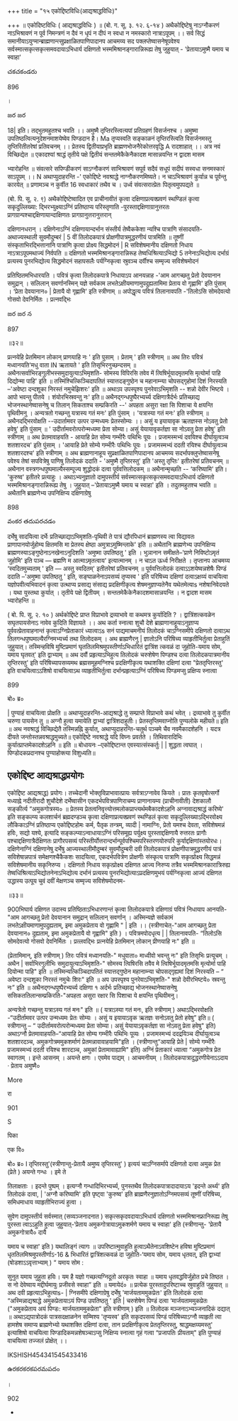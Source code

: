 +++
title = "१५ एकोद्दिष्टविधिः(आद्यश्राद्धविधिः)"

+++
॥ एकोदिष्टविधिः ( आद्यश्राद्धविधिः ) ॥ (बो. ग. सू. ३. १२. ६-१४ ) अथैकोद्दिष्टेषु नाऽग्नौकरणं नाऽभिश्रावणं न पूर्व निमन्त्रणं न दैवं न धृपं न दीपं न स्वधा न नमस्कारो नात्राऽपूपम् ।। सर्व सिद्धं समानीयाऽयुग्मान्ब्राह्मणान्त्सुप्रक्षाळितपाणिपादानप आचमय्य सद पक्लप्तेष्वासनेषूपवेश्य सर्वस्मात्सकृत्सकृत्समवदायाऽभिधार्य दक्षिणतो भस्ममिश्रानङ्गारान्निरूह्य तेषु जुहुयात् - 'प्रेतायाऽमुष्मै यमाय च स्वाहा'

చకచకండరు

896

।

జర జర

18| इति। तद्भुतमहुतश्च भवति ।। अमुष्मै तृप्तिरस्त्वित्यपां प्रतिग्रहणं विसर्जनश्च । अमुष्मा उपतिष्ठत्वित्यनुदेशनमाशयेष्वेव पिण्डदान है। Ma तृप्यस्वति सङ्काळनं तृप्तिरस्त्विति विसर्जनमस्तु तृप्तिरितीतरेषां प्रतिवचनम् ।। प्रेतस्य द्वितीयाप्रभृति ब्राह्मणभोजनैरेकोत्तरवृद्धि A रादशाहात् ।। अत्र नवं विच्छिद्येत ॥ एकादश्यां श्राद्धं तृतीये पक्षे द्वितीयं सन्ततमेकैकेनैकादश मासान्नयन्ति न द्वादश मासम

भ्यारोहन्ति ॥ संवत्सरे सपिण्डीकरणं साऽग्नौकरणं साभिश्रावणं सपूर्व सदैवं सधूपं सदीपं सस्वधा सनमस्कारं साऽपूपम् ।। N अथाप्युदाहरन्ति -' एकोद्दिष्टे नवश्राद्धे नाग्नौकरणमिष्यते। न चाऽभिश्रावणं कुर्यान्न च पूर्वन्तु कारयेत् ॥ प्रणामञ्च न कुर्वीत 16 स्वधाकारं तथैव च । उर्ध्व संवत्सरात्प्रेतः पितृत्वमुपपद्यते ॥

(बो. पि. सू. २. ९) अथैकोद्दिष्टेष्वादित एव प्राचीनावीतं कृत्वा दक्षिणाप्रत्यक्प्रवणं स्थण्डिलं कृत्वा सकृदुल्लिख्या: द्भिरभ्युक्ष्याऽग्निं प्रतिष्ठाप्य परिस्तृणाति -पुरस्ताद्दक्षिणाग्रानुत्तरतः प्रागग्रान्पश्चाद्दक्षिणायान्दाक्षिणतः प्रागग्रानुत्तरानुत्तरान्

दक्षिणानधरान् । दक्षिणेनाऽग्निं दक्षिणायान्दर्भान संस्तीर्य तेष्वैककेशा न्यश्चि पात्राणि संसादयति-अथाज्यस्थाली सुवमौदुम्बरं | 5 वीं तिलोदकपात्रं प्रोक्षणीपात्रमुद्धरणीयं पात्रमिति ॥ तूष्णीं संस्कृताभिरद्भित्तानानि पात्राणि कृत्वा प्रोक्ष्य सिद्धमोदनं | R सविशेषमानीय दक्षिणतो निधाय नाऽत्राऽपूपमथाज्यं निर्वपति ॥ दक्षिणतो भस्ममिश्रानङ्गारान्निरूह तेष्वधिश्रित्याऽभिद्यो 5 तनेनाऽभिद्योत्य दर्भाग्रं प्रत्यस्य पुनरभिद्योत्य सिद्धमोदनं सहापसलैः पर्यग्निकृत्वा स्रुवञ्च दर्वीश्च सम्मृज्य सविशेषमोदनं

प्रतिष्ठितमभिधारयति । पवित्रं कृत्वा तिलोदकपात्रे निधायाऽप आनयन्नाह -'आम आगच्छतु प्रेतो देवयानान समुद्रान् । सलिलान् सवर्णानस्मिन् यज्ञे सर्वकाम लभतेऽक्षीयमाणामुपदुह्यतामिमा प्रेताय वो गृह्णामि' इति पुंसाम् । ‘प्रेता देवयानान० | प्रेतायै वो गृह्णामि' इति स्त्रीणाम् ॥ अपोद्धृत्य पवित्रं तिलानावपति -'तिलोऽसि सोमदेवत्यो गोसवो देवनिर्मितः । प्रत्नवद्भिः

జర జర న

897

॥३२॥

प्रत्नयेहि प्रेतमिमान लोकान् प्राणयाहि नः ' इति पुसाम् । प्रेताम् ' इति स्त्रीणाम् ॥ अथ तिरः पवित्रं मध्वानयति'मधु वाता IN ऋतायते ' इति तिसृभिरनुच्छन्दसम् ॥ अथैनत्सर्वाभिरङ्गुलीभस्समुदायुत्याऽभिमृशति- सोमस्य विपिरसि तवेव में त्विषिर्भूयादमृतमसि मृत्योर्मा पाहि दिद्योन्मा पाहि' इति ॥ तस्मिंश्चित्किञ्चिदापतितं स्यात्तदङ्गुष्ठेन च महानाम्न्या चोपसद्गृहोमां दिशं निरस्यति –'अवेष्टा दन्दशूका निरस्तं नमुचेझिशरः' इति ॥ अथाऽप उपस्पृश्य पुनरेवाऽभिमृशति -- शन्नो देवीर भिष्टये । आपो भवन्तु पीतये । शंयोरभिस्रवन्तु नः' इति॥ अथैनद्गन्धपुष्पैरभ्यर्च्य दक्षिणात्रैर्दर्भः प्रतिच्छाद्य भोजनस्थानेष्वासनेषु च तिलान् सिकताश्च सम्प्रकिरति --' अपहता असुरा रक्षा सि पिशाचा ये क्षयन्ति पृथिवीमनु । अन्यत्रतो गच्छन्तु यत्रास्य गतं मनः' इति पुंसाम् । 'यत्रास्या गतं मनः' इति स्त्रीणाम् ॥ अथैनदद्भिरवोक्षति --उदार्तामवर उत्पर उन्मध्यमः प्रेतस्सोम्यः ।। असुं य इयायावृक ऋतज्ञस्स नोऽवतु प्रेतो हवेषु' इति पुंसाम् ॥ ' उदीर्तामवरोत्परोन्मध्यमा प्रेता सोम्या। असुं येयायावृकर्तज्ञा सा नोऽवतु प्रेता हवेषु' इति स्त्रीणाम् ॥ अथ प्रेतमावाहयति - आयाहि प्रेत सोम्य गम्भीरैः पथिभिः पूयः । प्रजामस्मभ्यं दवयिश्च दीर्घायुत्वञ्च शतशारदच' इति पुंसाम् । 'आयाहि प्रेते सोम्ये गम्भीरैः पथिभिः पूयः । प्रजामस्मभ्यं ददती रयिश्च दीर्घायुत्वञ्च शतशारदश्च' इति स्त्रीणाम् ॥ अथ ब्राह्मणानाहूय सुप्रक्षाळितपाणिपादानप आचमय्य सदर्भापक्लुप्तेष्वासनेषू पवेश्य तेषां सपवित्रेषु पाणिषु तिलोदकं ददाति - 'अमुष्मै तृप्तिरस्तु' इति 'अस्तु तृप्तिः' इतीतरेषां प्रतिवचनम् ॥ अथैनान वस्त्रगन्धपुष्पमाल्यैस्सम्पूज्य शुद्धोदकं दत्वा पूर्ववत्तिलोदकम् ॥ अथैनान्मृच्छति -- ‘करिष्यामि' इति। 'कुरुष्व' इतीतरे प्रत्याहुः । अथाऽभ्यनुज्ञातो दामुपस्तीर्य सर्वस्मात्सकृत्सकृत्समवदायाऽभिधार्य दक्षिणतो भस्ममिश्रानङ्गारान्निरूह्य तेषु । जुहुयात् –'प्रेतायाऽमुष्मै यमाय च स्वाहा' इति । तदुतमहुतश्च भवति ॥ अथैतानि ब्राह्मणेभ्य उपनिक्षिप्य दक्षिणाग्रेषु

898

వంకర తదుపరచడం

दर्भेषु सादयित्वा दर्भेः प्रतिच्छाद्याऽभिमृशति-पृथिवी ते पात्रं द्यौरपिधानं ब्राह्मणस्य त्वा विद्यावतः प्राणापानयोर्जुहोम्य क्षितमसि मा प्रेतस्य क्षेष्ठा अमुत्राऽमुष्मिन्लाके' इति ॥ अथैतानि ब्राह्मणेभ्य उपनिक्षिप्य ब्राह्मणस्याऽङ्गुष्ठेनाऽनखेनाऽनुदिशति 'अमुष्मा उपतिष्ठतु ' इति । भुञानान समीक्षते–'प्राणे निविष्टोऽमृतं जुहोमि' इति पञ्च — ब्रह्मणि म आत्माऽमृतत्वाय' इत्यात्मानम् । न चाऽत ऊर्ध्व निरीक्षते । तृप्तानप आचमय्य ‘स्वदितमुच्यताम् ' इति — अस्तु स्वदितम्' इतीतरेषां प्रतिवचनम् ॥ पूर्ववत्तिलोदकं दत्वाऽऽशयेष्वन्नशेषैः पिण्डं ददाति –'अमुष्मा उपतिष्ठतु ' इति, सङ्घाळनेनाऽपसव्यं तृप्यस्व ' इति परिषिच्य दक्षिणां दत्वाऽक्षय्यं वाचयित्वा यज्ञोपवीत्यभिवादनं कृत्वा उत्थाप्य प्रसाद्य संसाद्य प्रदक्षिणीकृत्य शेषमनुज्ञाप्यतेनैव यथेतमेत्याs नशेषानिवेदयते । यथा युस्तथा कुर्यात् । तृतीये पक्षे द्वितीयम् । सन्ततमेकैकेनैकादशमासान्नयन्ति । न द्वादश मासम भ्यारोहन्ति ॥

( बो. पि. सू. २. १० ) अर्थकोद्दिष्टे प्राप्त विप्राभावे द्रव्याभावे वा कथमत्र कुर्यादिति ? । द्वात्रिंशत्कवळेन सघृतपायसेनाऽ नावेव कुदिति विज्ञायते ।। अथ कर्ता स्नात्वा शुचौ देशे ब्राह्मणानाहूयाऽनुज्ञाप्य पूर्ववत्प्रेतावाहनान्तं कृत्वाऽग्निप्रेताकारं ध्यात्वाऽs सनं पाद्यमाचमनीयं तिलोदकं चाऽग्निसमीपे दक्षिणतो दत्वाऽथ तिलगन्धपुष्पमाल्यैरग्निमभ्यर्च्य तथा तिलोदकम् । अथ ब्राह्मणैरनु | ज्ञातोऽनि परिषिच्य व्याहृतीभिर्तुत्वा प्रेताहुतिं जुहुयात्। तस्मिन्हविषि मुष्टिप्रमाणं घृततिलमिश्रमुपस्तीर्णाऽभिधारितं द्वात्रिंश त्कवळं दा जुहोति-यमाय सोम, यमाय घृतवत्' इति द्वाभ्याम् ॥ अथ दवौं प्रहृत्याऽभिहुत्य तिलोदकं चरुशेषेण पिण्डश्च दत्वा तिलोदकपात्रमानीय तृप्तिरस्तु' इति परिषिच्यापसव्यमथ ब्रह्मसमूहमग्निश्च प्रदक्षिणीकृत्य यथाशक्ति दक्षिणां दत्वा "प्रेततृप्तिरस्तु' इति वाचयित्वाऽऽशिषो वाचयित्वाऽथ व्याहृतीभिर्तुत्वा दर्भान्प्रहृत्याऽग्निं परिषिच्य पिण्डमप्सु प्रक्षिप्य स्नात्वा

899

बो० ब्र०

| पुण्याहं वाचयित्वा प्रोक्षति ॥ अथाप्युदाहरन्ति-आद्यश्राद्धे तु सम्प्राप्ते विप्राभावे कथं भवेत् । द्रव्याभावे तु कुर्वीत चरुणा पायसेन तु ॥ अग्नौ हुत्वा यमायेति द्वाभ्यां द्वात्रिंशदाहुतीः। प्रेतस्तृप्तिमवाप्नोति पुण्यलोके महीयते॥ इति ॥ अथ नवश्राद्धं विच्छिद्येतै तस्मिन्नह्नि कुर्यात्, अथाप्युदाहरन्ति-चतुर्थ पञ्चमे चैव नवमैकादशेहनि । यदत्र दीयते जन्तोस्तन्नवश्राद्धमुच्यते॥ एकोद्दिष्टे नवश्राद्धे यदि विघ्नः प्रवर्तते । तिथिवारादिभिः कुर्यात्प्राप्तमेकादशेऽहनि ॥ इति ॥ बोधायनः –एकोद्दिष्टान्त एवस्यात्संस्कर्तुः | | शुद्धता त्वघात् । पिण्डोदकप्रदानश्च पुण्याहोक्त्या विशुध्यति॥
## एकोद्दिष्ट आद्यश्राद्धप्रयोगः
एकोद्दिष्ट आद्यश्राद्ध) प्रयोगः। तच्चेदानी भोक्तृविप्राभावात्प्रायः सर्वत्राऽग्नावेव कियते । प्रातः कृतवृषोत्सर्गो मध्याह्ने नदीतीरादौ शुचौदेशे दर्भेष्वासीन एकदर्भपवित्रपाणिराचम्य प्राणानायम्य (प्राचीनावीती) देशकालौ सङ्कीर्त्य “अमुकगोत्रस्य० ॥ प्रेतस्य प्रेतत्वनिवृत्त्योत्तमलोकप्राप्त्यर्थमबैकादशेऽहनि अग्नावाद्यश्राद्धं करिष्ये' इति सङ्कल्प्य कलशार्चनं ब्रह्मदण्डञ्च कृत्वा दक्षिणाप्रत्यक्प्रवणं स्थण्डिलं कृत्वा सकृदुल्लिख्याऽद्भिरवोक्ष्य लौकिकाऽग्निं प्रतिष्ठाप्य एकोद्दिष्टहोमः कर्म, पैतृक तन्त्रम्, व्यादी | नामाग्निः, प्रेतो यमश्च देवता, सविशेषमन्नं हविः, सद्यो यश्ये, इत्यादि सङ्कल्प्याऽन्वाधायाऽग्निं परिसमूह्य पर्युक्ष्य पुरस्ताद्दक्षिणायै रुत्तरतः प्रागौः पश्चाद्दक्षिणात्रैर्दक्षिणतः प्रागौरपसव्यं परिस्तीर्योत्तरान्दर्भान्पूर्वपश्चिमपरिस्तरणयोरुपरि कुर्याद्दक्षिणांस्तयोरधः। दक्षिणेनाग्निं दक्षिणानेषु दर्भेषु आज्यस्थालीमौदुम्बरं सुवमौदुम्बरी दवी तिलोदकपात्रं प्रोक्षणीपात्रमुद्धरणीयं पात्रं सविशेषान्नपात्रं समेक्षणश्चैकैकशः सादयित्वा, एकदर्भपवित्रेण प्रोक्षणीः संस्कृत्य पात्राणि सकृत्प्रोक्ष्य सिद्धमन्नं सविशेषमानीय सकृनिरुप्य । दक्षिणतो निधाय सकृत्प्रोक्ष्य दक्षिणत आज्य निरुप्य तत्रैव भस्ममिश्रानकारात्रिरुह्य तेष्वधिश्रित्याऽभिद्योतनेनाऽभिद्योत्य दर्भानं प्रत्यस्य पुनरभिद्योत्याऽप्रदक्षिणमुभयं पर्यग्निकृत्वा आज्यं दक्षिणत उद्धास्य उत्पूय चुवं दवीं मेक्षणञ्च सम्मृज्य सविशेषमोदनम-

॥३३॥

900भिघार्य दक्षिणत उदास्य प्रतिष्ठिताऽभिधारणान्तं कृत्वा तिलोदकपात्रे दक्षिणाग्रं पवित्रं निधायाप आनयति-"आम आगच्छतु प्रेतो देवयानान समुद्रान् सलिलान् सवर्णान् । अस्मिन्यज्ञे सर्वकामं लभतेऽक्षीयमाणामुपदुह्यताम्, इमा अमुकप्रेताय वो गृह्णामि " | इति ।। (स्त्रीणाचेत्-"आम आगच्छतु प्रेता देवयानान० दुह्यताम्, इमा अमुकप्रेतायै वो गृह्वामि" इति ) । पवित्रमपोदधृत्य | | तिलानावपति- “तिलोऽसि सोमदेवत्यो गोसवो देवनिर्मितः । प्रत्लवद्भिः प्रत्नयेहि प्रेतमिमान् लोकान् प्रीणयाहि नः" इति ॥

(प्रेतामिमान्, इति स्त्रीणाम् ) तिरः पवित्रं मध्वानयति-" मधुवाता० माध्वीवो भवन्तु नः" इति तिसृभिः प्रत्यूचम् । अथैन | सर्वाभिरगुलीभिः समुदायुत्याऽभिमृशति-" सोमस्य त्विषिरसि तवैव मे त्विषिर्भूयादमृतमसि मृत्योर्मा पाहि दियोन्मा पाहि" इति ॥ तस्मिन्यत्किञ्चिदापतितं स्यात्तद्गुष्ठेन महानाम्न्या चोपसद्गृह्यमां दिशं निरस्यति – “ अवेष्टा दन्दशूका निरस्तं नमुचेः शिरः" इति ॥ अप उपस्पृश्य पुनरेवाऽभिमृशति-" शन्नो देवीरभिष्टये० स्रवन्तु नः” इति ॥ अथैनद्गन्धपुष्पैरभ्यर्च्य दक्षिणा १ अर्दर्भः प्रतिच्छाद्य भोजनस्थानेष्वासनेषु ससिकततिलान्सम्प्रकिरति-"अपहता असुरा रक्षार सि पिशाचा ये क्षयन्ति पृथिवीमनु।

अन्यत्रेतो गच्छन्तु यत्राऽस्य गतं मनः" इति ॥ ( यत्राऽस्या गतं मनः, इति स्त्रीणाम् ) अथाऽद्भिरवोक्षति -“उदीर्तामवर उत्पर उन्मध्यमः प्रेतः सोम्यः । असुं य इयायाऽवृक ऋतज्ञः सनोऽवतु प्रेतो हवेषु” इति॥ ( स्त्रीणान्तु – “ उदीर्तामवरोत्परोन्मध्यमा प्रेता सोम्या। असुं येयायाऽवृकर्तज्ञा सा नोऽवतु प्रेता हवेषु" इति) अथाऽग्नौ प्रेतमावाहयति–“आयाहि प्रेत सोम्य गम्भीरैः पथिभिः पूव्यः । प्रजामस्मभ्यं ददद्रयिञ्च दीर्घायुत्वञ्च शतशारदञ्च, अमुकगोत्रममुकशर्माणं प्रेतमन्नावावाहयामि"इति । (स्त्रीणान्तु“आयाहि प्रेते | सोम्ये गम्भीरैः प्रजामस्मभ्यं ददती रयिश्च शारदञ्च, अमुकां प्रेतामावाह्यामि" इति) अग्निं प्रेताकारं ध्यात्वा “अमुकगोत्र प्रेत स्वागतम् । इन्ते आसनम् । अयन्ते क्षणः । एवमेव पाद्यम् । आचमनीयम् । तिलोदकपात्रादुद्धरणीयेनाऽऽदाय · प्रेताय अमुष्मै०

More

रा

901

S

पिका

एक वि०

बो० ब्र० I तृप्तिरस्तु'(स्त्रीणान्तु-प्रेतायै अमुष्य तृप्तिरस्तु' ) इत्ययं चाऽग्निसर्मापे दक्षिणतो दत्वा अमुक प्रेत (प्रेते ) अयन्ते गन्धः । इमे ते

तिलाक्षताः । इदन्ते पुष्पम् । इत्यग्नौ गन्धादिभिरभ्यर्च्य, पुनस्तथैव तिलोदकपात्रादादायाऽय 'इदन्ते अर्थ्य' इति तिलोदकं दत्वा, | 'अग्नौ करिष्यामि' इति पृष्ट्वा 'कुरुष्व' इति ब्राह्मणैरनुज्ञातोऽग्निमपसव्यं तूष्णीं परिषिच्य, समिधमाधाय व्याहृतीभिराज्यं हुत्वा ।

सुवेण दामुपस्तीर्य सर्वस्मात् (सव्यञ्जनादनात ) सकृत्सकृदवदायाऽभिधार्य दक्षिणतो भस्ममिश्रानफ्रानिरूह्य तेषु पुरस्ता त्वाऽऽहुति हुत्वा जुहुयात्-‘प्रेताय अमुकगोत्रायाऽमुकशर्मणे यमाय च स्वाहा' इति (स्त्रीणान्तु- 'प्रेतायै अमुकगोत्रायै० दायै

यमाय च स्वाहा' इति ) यथालिङ्गं त्यागः ॥ उपरिष्टात्मुवाहुति हुत्वाऽथैतेनाऽवशिष्टेन हविषा मुष्टिप्रमाणं धृततिलमिश्रमुपस्तीर्णाऽ-16 & भिधारितं द्वात्रिंशत्कवळं दा जुहोति-‘यमाय सोम, यमाय धृतवत्, इति द्वाभ्यां (षोडशाऽऽवृत्ताभ्याम् ) “ यमाय सोम :

सुनुत यमाय जुहुता हविः। यम है यज्ञो गच्छत्यग्निदूतो अरकृतः स्वाहा ॥ यमाय धृतवद्धविर्जुहोत प्रचे तिष्ठत । स नो देवेष्वाय मद्दीर्घमायुः प्रजीवसे स्वाहा” इति ॥ यमायेदं० ॥ प्रत्येक पुरस्तादुपरिष्टाच्च स्रुवाहुतिं जुहुयात् ॥ अथ दवी प्रहृत्याऽभिहुत्याs- | ग्निसमीपे दक्षिणाग्रेषु दर्भेषु 'मार्जयताममुकप्रेतः' इति तिलोदकं दत्वा “अस्मिन्नाद्यश्राद्धे अमुकप्रेतायाऽयं पिण्ड उपतिष्ठतु ' इति | चरुशेषेण पिण्डं दत्वा ‘मार्जयताममुकप्रेतः ("अमुकप्रेताय अयं पिण्डः: मार्जयताममुकप्रेता" इति स्त्रीणाम् ) इति ॥ तिलोदक मञ्जनाऽभ्यञ्जनादिकं दद्यात् ॥ अथाऽद्यपात्रोदकं पात्रसदक्षाळनेन सम्मिश्य 'तृप्यस्व' इति सकृदपसव्यं पिण्डं परिषिच्याऽग्नौ व्याहृती त्वा हामशेष समाप्य ब्राह्मणेभ्यो यथाशक्ति दक्षिणां दत्वा, तान प्रदक्षिणीकृत्य प्रेततृप्तिरस्तु, श्राद्धमक्षय्यमस्तु' इत्याशिषो वाचयित्वा पिण्डादिकमन्नशेषञ्चाऽप्सु निक्षिप्य स्नात्वा गृहं गत्वा “प्रजापतिः प्रीयताम्" इति पुण्याहं वाचयित्वा तज्जलं प्रोक्षेत् ।।

IKSHISH454341545433416

ఉరకరకరకపరమపదం

।

902

-